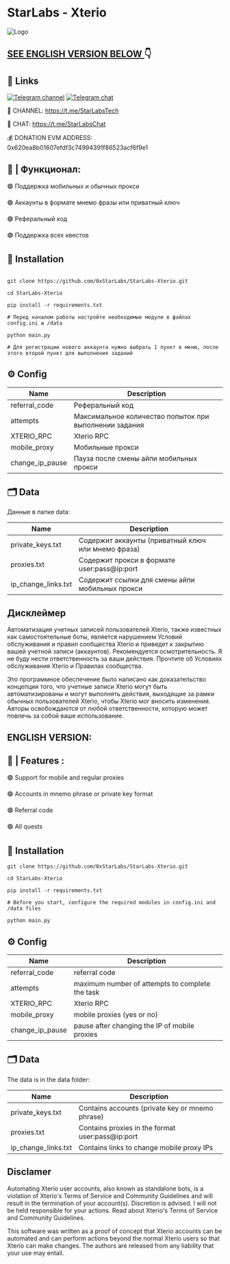 #  StarLabs - Xterio 


![Logo](https://i.postimg.cc/VNdZhv44/xterio.png)

## [SEE ENGLISH VERSION BELOW ](https://github.com/0xStarLabs/StarLabs-Twitter#english-version)👇

## 🔗 Links
[![Telegram channel](https://img.shields.io/endpoint?url=https://runkit.io/damiankrawczyk/telegram-badge/branches/master?url=https://t.me/StarLabsTech)](https://t.me/StarLabsTech)
[![Telegram chat](https://img.shields.io/endpoint?url=https://runkit.io/damiankrawczyk/telegram-badge/branches/master?url=https://t.me/StarLabsChat)](https://t.me/StarLabsChat)

🔔 CHANNEL: https://t.me/StarLabsTech

💬 CHAT: https://t.me/StarLabsChat

💰 DONATION EVM ADDRESS: 0x620ea8b01607efdf3c74994391f86523acf6f9e1


## 🤖 | Функционал:

🟢 Поддержка мобильных и обычных прокси

🟢 Аккаунты в формате мнемо фразы или приватный ключ

🟢 Реферальный код

🟢 Поддержка всех квестов



## 🚀 Installation
```

git clone https://github.com/0xStarLabs/StarLabs-Xterio.git

cd StarLabs-Xterio

pip install -r requirements.txt

# Перед началом работы настройте необходимые модули в файлах config.ini и /data

python main.py

# Для регистрации нового аккаунта нужно выбрать 1 пункт в меню, после этого второй пункт для выполнения заданий
```

## ⚙️ Config

| Name | Description |
| --- | --- |
| referral_code | Реферальный код |
| attempts | Максимальное количество попыток при выполнении задания |
| XTERIO_RPC | Xterio RPC |
| mobile_proxy | Мобильные прокси |
| change_ip_pause | Пауза после смены айпи мобильных прокси |

## 🗂️ Data

Данные в папке data:

| Name | Description |
| --- | --- |
| private_keys.txt | Содержит аккаунты (приватный ключ или мнемо фраза) |
| proxies.txt | Содержит прокси в формате user:pass@ip:port |
| ip_change_links.txt | Содержит ссылки для смены айпи мобильных прокси |


## Дисклеймер
Автоматизация учетных записей пользователей Xterio, также известных как самостоятельные боты, является нарушением Условий обслуживания и правил сообщества Xterio и приведет к закрытию вашей учетной записи (аккаунтов). Рекомендуется осмотрительность. Я не буду нести ответственность за ваши действия. Прочтите об Условиях обслуживания Xterio и Правилах сообщества.

Это программное обеспечение было написано как доказательство концепции того, что учетные записи Xterio могут быть автоматизированы и могут выполнять действия, выходящие за рамки обычных пользователей Xterio, чтобы Xterio мог вносить изменения. Авторы  освобождаются от любой ответственности, которую может повлечь за собой ваше использование.

## ENGLISH VERSION:

## 🤖 | Features :

🟢 Support for mobile and regular proxies

🟢 Accounts in mnemo phrase or private key format

🟢 Referral code

🟢 All quests

## 🚀 Installation
```
git clone https://github.com/0xStarLabs/StarLabs-Xterio.git

cd StarLabs-Xterio

pip install -r requirements.txt

# Before you start, configure the required modules in config.ini and /data files

python main.py
```

## ⚙️ Config

| Name | Description |
| --- | --- |
| referral_code | referral code |
| attempts | maximum number of attempts to complete the task |
| XTERIO_RPC | Xterio RPC |
| mobile_proxy | mobile proxies (yes or no) |
| change_ip_pause | pause after changing the IP of mobile proxies |



## 🗂️ Data

The data is in the data folder:

| Name | Description |
| --- | --- |
| private_keys.txt | Contains accounts (private key or mnemo phrase) |
| proxies.txt | Contains proxies in the format user:pass@ip:port |
| ip_change_links.txt | Contains links to change mobile proxy IPs |


## Disclamer

Automating Xterio user accounts, also known as standalone bots, is a violation of Xterio's Terms of Service and Community Guidelines and will result in the termination of your account(s). Discretion is advised. I will not be held responsible for your actions. Read about Xterio's Terms of Service and Community Guidelines.

This software was written as a proof of concept that Xterio accounts can be automated and can perform actions beyond the normal Xterio users so that Xterio can make changes. The authors are released from any liability that your use may entail.
